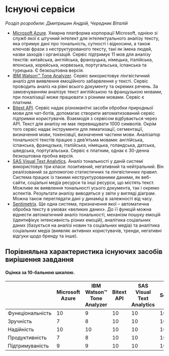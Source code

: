 # Існуючі сервіси
*Розділ розробили: Дмитришин Андрій, Чередник Віталій*
* [Microsoft Azure](https://azure.microsoft.com/ru-ru/services/cognitive-services/text-analytics/). Хмарна платформа корпорації Microsoft, однією зі служб якої є штучний інтелект для інтелектуального аналізу тексту, яка отримує дані про тональність, сутності і відносини, а також ключові фрази з неструктурованого тексту, такі як імена людей, назви заходів і організацій. Сервіс підтримує 11 мов для аналізу текстів: китайська, англійська, франзуцька, німецька, італійська, японська, корейська, норвезька, португальська, іспанська та турецька. Є безкоштовна версія.
* [IBM Watson™ Tone Analyzer](https://www.ibm.com/watson/services/tone-analyzer/). Сервіс використовує лінгвістичний аналіз для виявлення емоційного забарвлення у тексті. Сервіс проводить аналіз на рівні всього документу та окремих речень. За замовчуванням аналізує текст англійською та французькою мовами, при локалізації може працювати з різними мовами. Сервіс є платним.
* [Bitext API](https://www.bitext.com/api/).  Сервіс надає різноманітні засоби обробки природньої мови для чат-ботів, допомагає створити автоматизований сервіс підтримки користувачів. Взаємодія з сервісом відбувається через API. Текст для аналізу не має перевищувати 1000 символів. Окрім того сервіс надає інструменти для лематизації, сегментації, визначення мови, токенізвції, визначення частини мови. Аналізатор тональності текстів працює з дев’ятьма мовами: англійська, іспанська, французька, італійська, німецька,
голандська, датська, шведська, португальська. Сервіс є платним, однак є 30-денна безкоштовна пробна версія.
* [SAS Visual Text Analytics](https://www.sas.com/en_us/software/visual-text-analytics.html). Аналіз тональності у даній системі використовує три класи: позитивний,
негативний та нейтральний. Він реалізований за допомогою статистичних та лінгвістичних правил. Система працює із такими неструктурованими даними, як веб-сайти, соціальні медіа ресурси та інші ресурси, що містять текст. Можливе як виявлення тональності усього документа, так і окремо аспектів. Результати аналізу виводяться у звіти у вигляді діаграм. Можна також переглядати дані у динаміці в залежності від часу.
* [Sentimetrix](http://www.sentimetrix.com/). Ще одна система, призначення якої – автоматична обробка тексту в умовах «великих даних». До її функцій можна віднести автоматичний
аналіз тональності, механізм пошуку емоцій (ідентифікує інтенсивність різних емоцій), аналітика соціальних даних (базується на аналізі новин та соціальних медіа) та аналітика соціальних медіа (виявляє активних користувачів, тренди, негативні відгуки щодо бренду та інше).
## Порівняльна характеристика існуючих засобів вирішення завдання
#### Оцінка за 10-бальною шкалою.


 |                |Microsoft Azure|IBM Watson™ Tone Analyzer|Bitext API|SAS Visual Text Analytics|Sentimetrix|
 |----------------|---------------|-------------------------|----------|-------------------------|-----------|
 |Функціональність|       10      |            9            |    10    |           10            |     10    |
 |Зручність       |        7      |            8            |    10    |           10            |     10    |
 |Надійність      |       10      |           10            |    10    |           10            |     10    |
 |Продуктивність  |        7      |            8            |    10    |           10            |     10    |
 |Підтримуваність |        9      |            9            |    10    |           10            |     10    |
